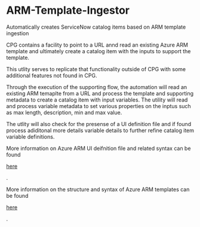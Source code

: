 # ARM-Template-Ingestor
Automatically creates ServiceNow catalog items based on ARM template ingestion

CPG contains a facility to point to a URL annd read an existing Azure ARM template and ultimately create a catalog item with the inputs to support the template.

This utlity serves to replicate that functionality outside of CPG with some additional features not found in CPG.

Through the execution of the supporting flow, the automation will read an existing ARM temaplte from a URL and process the template and supporting metadata to create a catalog item with input variables. The utility will read and process variable metadata to set various properties on the inptus such as max length, description, min and max value.

The utlity will also check for the presense of a UI definition file and if found process adiditonal more details variable details to further refine catalog item variable definitions.

More information on Azure ARM UI deifnition file and related syntax can be found <p><a href="https://docs.microsoft.com/en-us/azure/azure-resource-manager/managed-applications/create-uidefinition-elements">here</a></p>.

More information on the structure and syntax of Azure ARM templates can be found <p><a href="https://docs.microsoft.com/en-us/azure/azure-resource-manager/templates/syntax">here</a></p>.
